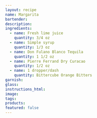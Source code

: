 ```yaml
---
layout: recipe
name: Margarita
bartender:
description:
ingredients:
  - name: Fresh lime juice
    quantity: 3/4 oz
  - name: Simple syrup
    quantity: 1/3 oz
  - name: Don Fulano Blanco Tequila
    quantity: 1 1/2 oz
  - name: Pierre Ferrand Dry Curacao
    quantity: 1/2 oz
  - name: 1 dropper/dash
    quantity: Bittercube Orange Bitters
garnish:
glass:
instructions_html:
image:
tags:
products:
featured: false
---
```



